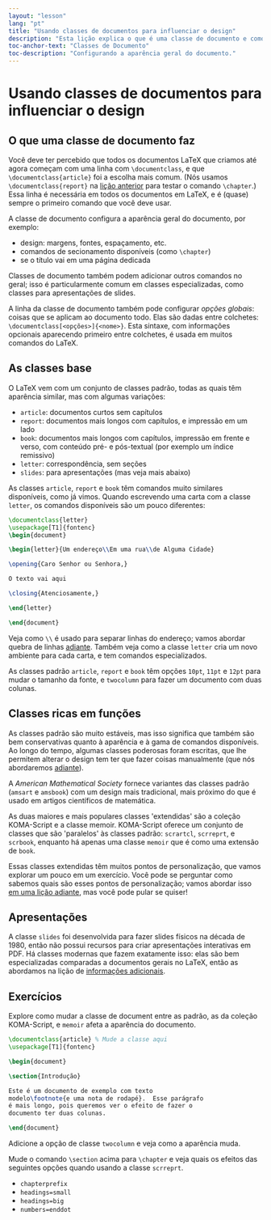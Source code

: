 ```yaml
---
layout: "lesson"
lang: "pt"
title: "Usando classes de documentos para influenciar o design"
description: "Esta lição explica o que é uma classe de documento e como ela pode influenciar a aparência de um documento, e lista as principais classes que você vai encontrar em uma distribuição de TeX."
toc-anchor-text: "Classes de Documento"
toc-description: "Configurando a aparência geral do documento."
---
```


# Usando classes de documentos para influenciar o design

## O que uma classe de documento faz

Você deve ter percebido que todos os documentos LaTeX que criamos até agora
começam com uma linha com `\documentclass`, e que `\documentclass{article}` foi
a escolha mais comum.  (Nós usamos `\documentclass{report}` na
[lição anterior](lesson-04) para testar o comando `\chapter`.) Essa linha é
necessária em todos os documentos em LaTeX, e é (quase) sempre o primeiro
comando que você deve usar.

A classe de documento configura a aparência geral do documento, por exemplo:

- design: margens, fontes, espaçamento, etc.
- comandos de secionamento disponíveis (como `\chapter`)
- se o título vai em uma página dedicada

Classes de documento também podem adicionar outros comandos no geral;  isso é
particularmente comum em classes especializadas, como classes para apresentações
de slides.

A linha da classe de documento também pode configurar _opções globais_: coisas
que se aplicam ao documento todo.  Elas são dadas entre colchetes:
`\documentclass[<opções>]{<nome>}`.  Esta sintaxe, com informações opcionais
aparecendo primeiro entre colchetes, é usada em muitos comandos do LaTeX.

## As classes base

O LaTeX vem com um conjunto de classes padrão, todas as quais têm aparência
similar, mas com algumas variações:

- `article`: documentos curtos sem capítulos
- `report`: documentos mais longos com capítulos, e impressão em um lado
- `book`: documentos mais longos com capítulos, impressão em frente e verso, com
  conteúdo pré- e pós-textual (por exemplo um índice remissivo)
- `letter`: correspondência, sem seções
- `slides`: para apresentações (mas veja mais abaixo)

As classes `article`, `report` e `book` têm comandos muito similares
disponíveis, como já vimos.  Quando escrevendo uma carta com a classe `letter`,
os comandos disponíveis são um pouco diferentes:

```latex
\documentclass{letter}
\usepackage[T1]{fontenc}
\begin{document}

\begin{letter}{Um endereço\\Em uma rua\\de Alguma Cidade}

\opening{Caro Senhor ou Senhora,}

O texto vai aqui

\closing{Atenciosamente,}

\end{letter}

\end{document}
```

Veja como ``\\`` é usado para separar linhas do endereço;  vamos abordar quebra
de linhas [adiante](lesson-11).  Também veja como a classe `letter` cria um
novo ambiente para cada carta, e tem comandos especializados.

As classes padrão `article`, `report` e `book` têm opções `10pt`, `11pt` e
`12pt` para mudar o tamanho da fonte, e `twocolumn` para fazer um documento com
duas colunas.

## Classes ricas em funções

As classes padrão são muito estáveis, mas isso significa que também são bem
conservativas quanto à aparência e à gama de comandos disponíveis.  Ao longo do
tempo, algumas classes poderosas foram escritas, que lhe permitem alterar o
design tem ter que fazer coisas manualmente (que nós abordaremos
[adiante](lesson-11)).

A _American Mathematical Society_ fornece variantes das classes padrão (`amsart`
e `amsbook`) com um design mais tradicional, mais próximo do que é usado em
artigos científicos de matemática.

As duas maiores e mais populares classes 'extendidas' são a coleção KOMA-Script
e a classe memoir.  KOMA-Script oferece um conjunto de classes que são
'paralelos' às classes padrão:  `scrartcl`, `scrreprt`, e `scrbook`, enquanto há
apenas uma classe `memoir` que é como uma extensão de `book`.

Essas classes extendidas têm muitos pontos de personalização, que vamos explorar
um pouco em um exercício.  Você pode se perguntar como sabemos quais são esses
pontos de personalização;  vamos abordar isso
[em uma lição adiante](lesson-16), mas você pode pular se quiser!

## Apresentações

A classe `slides` foi desenvolvida para fazer slides físicos na década de 1980,
então não possui recursos para criar apresentações interativas em PDF.  Há
classes modernas que fazem exatamente isso:  elas são bem especializadas
comparadas a documentos gerais no LaTeX, então as abordamos na lição de
[informações adicionais](more-05).

## Exercícios

Explore como mudar a classe de document entre as padrão, as da coleção
KOMA-Script, e `memoir` afeta a aparência do documento.

```latex
\documentclass{article} % Mude a classe aqui
\usepackage[T1]{fontenc}

\begin{document}

\section{Introdução}

Este é um documento de exemplo com texto
modelo\footnote{e uma nota de rodapé}.  Esse parágrafo
é mais longo, pois queremos ver o efeito de fazer o
documento ter duas colunas.

\end{document}
```

Adicione a opção de classe `twocolumn` e veja como a aparência muda.

Mude o comando `\section` acima para `\chapter` e veja quais os efeitos
das seguintes opções quando usando a classe `scrreprt`.

- `chapterprefix`
- `headings=small`
- `headings=big`
- `numbers=enddot`

